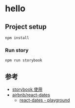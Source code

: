 # hello

## Project setup
```
npm install
```



### Run story
```
npm run storybook
```





## 参考
- [storybook 使用](https://github.com/fairyly/html-demo/blob/gh-pages/1.7.5%20storybook%20%E4%B8%80%E5%A5%97%E6%9C%80%E8%BF%91%E6%AF%94%E8%BE%83%E7%81%AB%E7%9A%84%E5%93%8D%E5%BA%94%E5%BC%8FUI%20%E5%BC%80%E5%8F%91%E5%8F%8A%E6%B5%8B%E8%AF%95%E7%8E%AF%E5%A2%83.md)
- [airbnb/react-dates](https://github.com/airbnb/react-dates)
  - [react-dates - playground](http://airbnb.io/react-dates/?selectedKind=DateRangePicker%20%28DRP%29&selectedStory=default&full=0&addons=1&stories=1&panelRight=0&addonPanel=storybook%2Factions%2Factions-panel)
